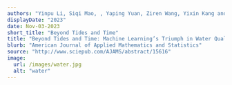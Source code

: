 ```yaml
---
authors: "Yinpu Li, Siqi Mao, , Yaping Yuan, Ziren Wang, Yixin Kang and Yuanxin Yao"
displayDate: "2023"
date: Nov-03-2023
short_title: "Beyond Tides and Time"
title: "Beyond Tides and Time: Machine Learning’s Triumph in Water Quality Forecasting"
blurb: "American Journal of Applied Mathematics and Statistics"
source: "http://www.sciepub.com/AJAMS/abstract/15616"
image:
  url: /images/water.jpg
  alt: "water"
---
```

